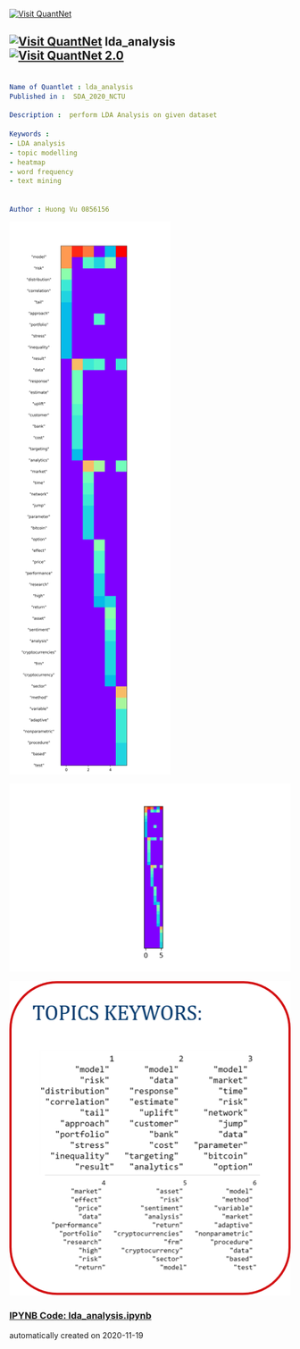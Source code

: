 [<img src="https://github.com/QuantLet/Styleguide-and-FAQ/blob/master/pictures/banner.png" width="888" alt="Visit QuantNet">](http://quantlet.de/)

## [<img src="https://github.com/QuantLet/Styleguide-and-FAQ/blob/master/pictures/qloqo.png" alt="Visit QuantNet">](http://quantlet.de/) **lda_analysis** [<img src="https://github.com/QuantLet/Styleguide-and-FAQ/blob/master/pictures/QN2.png" width="60" alt="Visit QuantNet 2.0">](http://quantlet.de/)

```yaml

Name of Quantlet : lda_analysis
Published in :  SDA_2020_NCTU

Description :  perform LDA Analysis on given dataset

Keywords : 
- LDA analysis
- topic modelling
- heatmap
- word frequency
- text mining


Author : Huong Vu 0856156

```

![Picture1](heatmap.png)

![Picture2](heatmap_abstract.png)

![Picture3](keywords_by_topic.png)

### [IPYNB Code: lda_analysis.ipynb](lda_analysis.ipynb)


automatically created on 2020-11-19